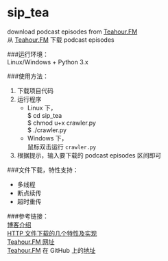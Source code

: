 sip_tea
=======

download podcast episodes from [Teahour.FM](http://teahour.fm/)  
从 [Teahour.FM](http://teahour.fm/) 下载 podcast episodes  

###运行环境：  
Linux/Windows + Python 3.x  

###使用方法：  
1. 下载项目代码  
2. 运行程序  
	* Linux 下，  
	$ cd sip_tea  
	$ chmod u+x crawler.py  
	$ ./crawler.py  
	* Windows 下，  
	鼠标双击运行 `crawler.py`  
3. 根据提示，输入要下载的 podcast episodes 区间即可  

###文件下载，特性支持：  
* 多线程  
* 断点续传  
* 超时重传  

###参考链接：  
[博客介绍](http://mindcache.info/2014/02/23/python-download-teahour-podcast.html)  
[HTTP 文件下载的几个特性及实现](http://mindcache.info/2014/02/23/http-file-download-feature-implementation.html)  
[Teahour.FM 网址](http://teahour.fm/)  
[Teahour.FM](http://teahour.fm/) 在 GitHub 上的[地址](https://github.com/pragmaticly/teahour.fm)  


